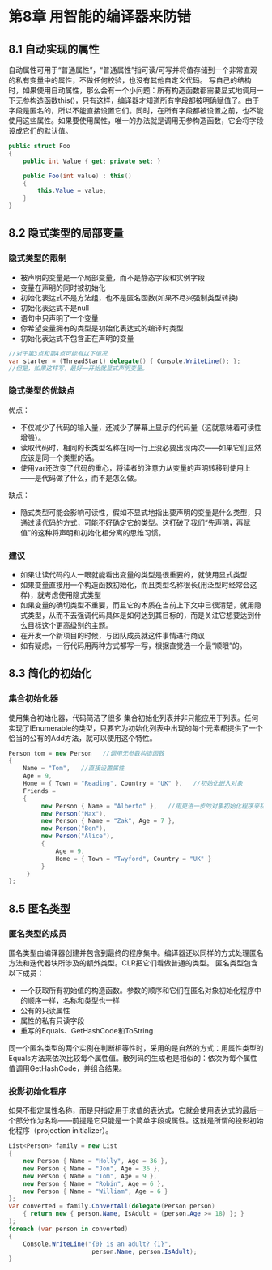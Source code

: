 # 第8章 用智能的编译器来防错
## 8.1 自动实现的属性
自动属性可用于“普通属性”，“普通属性”指可读/可写并将值存储到一个非常直观的私有变量中的属性，不做任何校验，也没有其他自定义代码。
写自己的结构时，如果使用自动属性，那么会有一个小问题：所有构造函数都需要显式地调用一下无参构造函数this()，只有这样，编译器才知道所有字段都被明确赋值了。由于字段是匿名的，所以不能直接设置它们。同时，在所有字段都被设置之前，也不能使用这些属性。如果要使用属性，唯一的办法就是调用无参构造函数，它会将字段设成它们的默认值。
```c#
public struct Foo
{
    public int Value { get; private set; }

    public Foo(int value) : this()
    {
        this.Value = value;
    }
}
```
## 8.2 隐式类型的局部变量
### 隐式类型的限制
* 被声明的变量是一个局部变量，而不是静态字段和实例字段
* 变量在声明的同时被初始化
* 初始化表达式不是方法组，也不是匿名函数(如果不尽兴强制类型转换)
* 初始化表达式不是null
* 语句中只声明了一个变量
* 你希望变量拥有的类型是初始化表达式的编译时类型
* 初始化表达式不包含正在声明的变量
```c#
//对于第3点和第4点可能有以下情况
var starter = (ThreadStart) delegate() { Console.WriteLine(); };
//但是，如果这样写，最好一开始就显式声明变量。
```
### 隐式类型的优缺点
优点：
* 不仅减少了代码的输入量，还减少了屏幕上显示的代码量（这就意味着可读性增强）。
* 读取代码时，相同的长类型名称在同一行上没必要出现两次——如果它们显然应该是同一个类型的话。
* 使用var还改变了代码的重心，将读者的注意力从变量的声明转移到使用上——是代码做了什么，而不是怎么做。

缺点：
* 隐式类型可能会影响可读性，假如不显式地指出要声明的变量是什么类型，只通过读代码的方式，可能不好确定它的类型。这打破了我们“先声明，再赋值”的这种将声明和初始化相分离的思维习惯。

### 建议
* 如果让读代码的人一眼就能看出变量的类型是很重要的，就使用显式类型
* 如果变量直接用一个构造函数初始化，而且类型名称很长(用泛型时经常会这样)，就考虑使用隐式类型
* 如果变量的确切类型不重要，而且它的本质在当前上下文中已很清楚，就用隐式类型，从而不去强调代码具体是如何达到其目标的，而是关注它想要达到什么目标这个更高级别的主题。
* 在开发一个新项目的时候，与团队成员就这件事情进行商议
* 如有疑虑，一行代码用两种方式都写一写，根据直觉选一个最“顺眼”的。

## 8.3 简化的初始化
### 集合初始化器
使用集合初始化器，代码简洁了很多
集合初始化列表并非只能应用于列表。任何实现了IEnumerable的类型，只要它为初始化列表中出现的每个元素都提供了一个恰当的公有的Add方法，就可以使用这个特性。
```c#
Person tom = new Person   //调用无参数构造函数
{
    Name = "Tom",   //直接设置属性
    Age = 9,
    Home = { Town = "Reading", Country = "UK" },   //初始化嵌入对象
    Friends =
    {
         new Person { Name = "Alberto" },   //用更进一步的对象初始化程序来初始化集合
         new Person("Max"),
         new Person { Name = "Zak", Age = 7 },
         new Person("Ben"),
         new Person("Alice"),
         {
             Age = 9,
             Home = { Town = "Twyford", Country = "UK" }
         }
     }
};
```
## 8.5 匿名类型
### 匿名类型的成员
匿名类型由编译器创建并包含到最终的程序集中。编译器还以同样的方式处理匿名方法和迭代器块所涉及的额外类型。CLR把它们看做普通的类型。
匿名类型包含以下成员：
* 一个获取所有初始值的构造函数。参数的顺序和它们在匿名对象初始化程序中的顺序一样，名称和类型也一样
* 公有的只读属性
* 属性的私有只读字段
* 重写的Equals、GetHashCode和ToString

同一个匿名类型的两个实例在判断相等性时，采用的是自然的方式：用属性类型的Equals方法来依次比较每个属性值。散列码的生成也是相似的：依次为每个属性值调用GetHashCode，并组合结果。
### 投影初始化程序
如果不指定属性名称，而是只指定用于求值的表达式，它就会使用表达式的最后一个部分作为名称——前提是它只能是一个简单字段或属性。这就是所谓的投影初始化程序（projection initializer）。
```c#
List<Person> family = new List
{
    new Person { Name = "Holly", Age = 36 },
    new Person { Name = "Jon", Age = 36 },
    new Person { Name = "Tom", Age = 9 },
    new Person { Name = "Robin", Age = 6 },
    new Person { Name = "William", Age = 6 }
};
var converted = family.ConvertAll(delegate(Person person)
    { return new { person.Name, IsAdult = (person.Age >= 18) }; }
);
foreach (var person in converted)
{
    Console.WriteLine("{0} is an adult? {1}",
                       person.Name, person.IsAdult);
}
```
